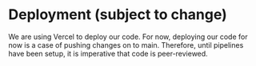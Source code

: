 # Deployment (subject to change)

We are using Vercel to deploy our code. For now, deploying our code for now is a case of pushing changes on to main. Therefore, until pipelines have been setup, it is imperative that code is peer-reviewed.
